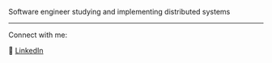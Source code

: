 Software engineer studying and implementing distributed systems

---

Connect with me:

💼 <a target="_blank" href="https://www.linkedin.com/in/charles-thomas-roth/">LinkedIn</a>
